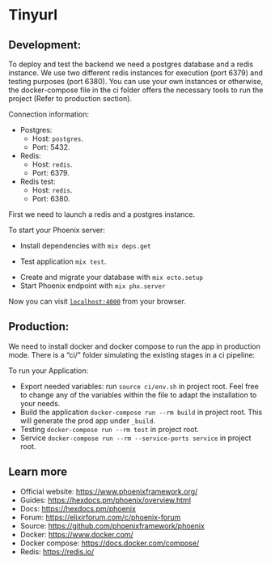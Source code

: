 # Tinyurl

## Development:

To deploy and test the backend we need a postgres database and a redis instance. We use two different redis instances for execution (port 6379) and testing purposes (port 6380). You can use your own instances or otherwise, the docker-compose file in the ci folder offers the necessary tools to run the project (Refer to production section).

Connection information:

  * Postgres:
    * Host: `postgres`.
    * Port: 5432.
  * Redis:
    * Host: `redis`.
    * Port: 6379.
  * Redis test:
    * Host: `redis`.
    + Port: 6380.

First we need to launch a redis and a postgres instance.

To start your Phoenix server:

  * Install dependencies with `mix deps.get`
  + Test application `mix test`.
  * Create and migrate your database with `mix ecto.setup`
  * Start Phoenix endpoint with `mix phx.server`

Now you can visit [`localhost:4000`](http://localhost:4000) from your browser.

## Production:

We need to install docker and docker compose to run the app in production mode.
There is a “ci/” folder simulating the existing stages in a ci pipeline:

To run your Application:

  * Export needed variables: run `source ci/env.sh` in project root. Feel free to change any of the variables within the file 
  to adapt the installation to your needs.
  * Build the application `docker-compose run --rm build` in project root. This will generate the prod app under `_build`.
  * Testing `docker-compose run --rm test` in project root.
  * Service `docker-compose run --rm --service-ports service` in project root.

## Learn more

  * Official website: https://www.phoenixframework.org/
  * Guides: https://hexdocs.pm/phoenix/overview.html
  * Docs: https://hexdocs.pm/phoenix
  * Forum: https://elixirforum.com/c/phoenix-forum
  * Source: https://github.com/phoenixframework/phoenix
  * Docker: https://www.docker.com/
  * Docker compose: https://docs.docker.com/compose/
  * Redis: https://redis.io/
